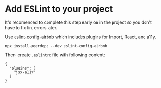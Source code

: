 # Add ESLint to your project

It's recomended to complete this step early on in the project so you don't have to fix lint errors later.

Use [eslint-config-airbnb](https://github.com/airbnb/javascript/tree/master/packages/eslint-config-airbnb) which includes plugins for Import, React, and a11y.

```
npx install-peerdeps --dev eslint-config-airbnb
```

Then, create `.eslintrc` file with following content:

```
{
  "plugins": [
    "jsx-a11y"
  ]
}
```



